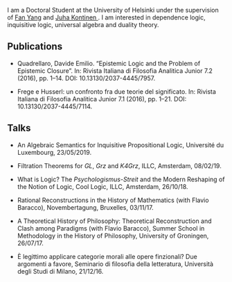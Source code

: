 I am a Doctoral Student at the University of Helsinki under the supervision of [Fan Yang](https://sites.google.com/site/fanyanghp/) and [Juha Kontinen ](https://www.mv.helsinki.fi/home/jkontine/). I am interested in dependence logic, inquisitive logic, universal algebra and duality theory.

## Publications

- Quadrellaro, Davide Emilio. “Epistemic Logic and the Problem of Epistemic Closure”. In: Rivista Italiana di
Filosofia Analitica Junior 7.2 (2016), pp. 1–14. DOI: 10.13130/2037-4445/7957.


- Frege e Husserl: un confronto fra due teorie del significato. In: Rivista Italiana di Filosofia Analitica Junior
7.1 (2016), pp. 1–21. DOI: 10.13130/2037-4445/7114.



## Talks

- An Algebraic Semantics for Inquisitive Propositional Logic, Université du Luxembourg, 23/05/2019.	

- Filtration Theorems for _GL_, _Grz_ and _K4Grz_, ILLC, Amsterdam, 08/02/19.	
			
- What is Logic? The _Psychologismus-Streit_ and the Modern Reshaping of the Notion of Logic, Cool Logic, ILLC, Amsterdam, 26/10/18.						
- Rational Reconstructions in the History of Mathematics (with Flavio Baracco), Novembertagung, Bruxelles, 03/11/17.						
- A Theoretical History of Philosophy: Theoretical Reconstruction and Clash among Paradigms (with Flavio Baracco), Summer School in Methodology in the History of Philosophy, University of Groningen, 26/07/17.		
			
- È  legittimo applicare categorie morali alle opere finzionali? Due argomenti a favore, Seminario di filosofia della letteratura, Università degli Studi di Milano, 21/12/16.
